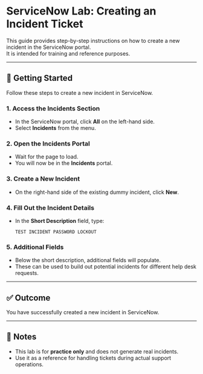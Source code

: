 # ServiceNow Lab: Creating an Incident Ticket

This guide provides step-by-step instructions on how to create a new incident in the ServiceNow portal.  
It is intended for training and reference purposes.

---

## 🚀 Getting Started

Follow these steps to create a new incident in ServiceNow.

### 1. Access the Incidents Section
- In the ServiceNow portal, click **All** on the left-hand side.  
- Select **Incidents** from the menu.

### 2. Open the Incidents Portal
- Wait for the page to load.  
- You will now be in the **Incidents** portal.

### 3. Create a New Incident
- On the right-hand side of the existing dummy incident, click **New**.

### 4. Fill Out the Incident Details
- In the **Short Description** field, type:  
  ```
  TEST INCIDENT PASSWORD LOCKOUT
  ```

### 5. Additional Fields
- Below the short description, additional fields will populate.  
- These can be used to build out potential incidents for different help desk requests.

---

## ✅ Outcome
You have successfully created a new incident in ServiceNow.

---

## 📌 Notes
- This lab is for **practice only** and does not generate real incidents.  
- Use it as a reference for handling tickets during actual support operations.

